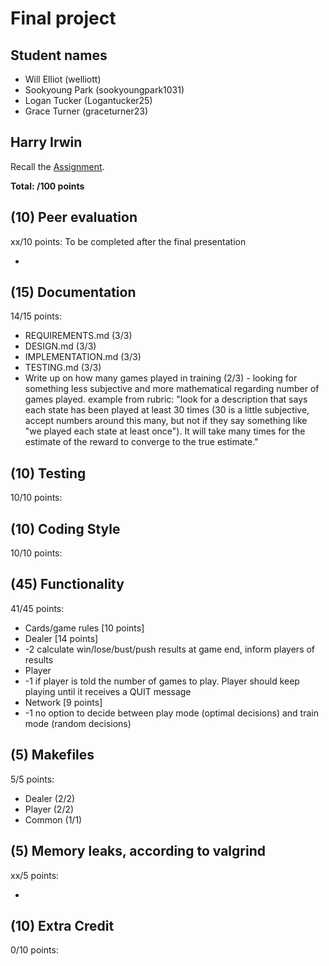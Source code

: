 # Final project

## Student names
* Will Elliot (welliott)
* Sookyoung Park (sookyoungpark1031)
* Logan Tucker (Logantucker25)
* Grace Turner (graceturner23)

## Harry Irwin

Recall the [Assignment](https://www.cs.dartmouth.edu/~tjp/cs50/project/index.html).

**Total: /100 points**

## (10) Peer evaluation

xx/10 points:
To be completed after the final presentation

* 


## (15) Documentation

14/15 points:

* REQUIREMENTS.md (3/3)
* DESIGN.md (3/3)
* IMPLEMENTATION.md (3/3)
* TESTING.md (3/3)
* Write up on how many games played in training (2/3) - looking for something less subjective and more mathematical regarding number of games played. example from rubric: "look for a description that says each state has been played at least 30 times (30 is a little subjective, accept numbers around this many, but not if they say something like "we played each state at least once"). It will take many times for the estimate of the reward to converge to the true estimate."

## (10) Testing

10/10 points:

## (10) Coding Style

10/10 points:

## (45) Functionality

41/45 points:

* Cards/game rules [10 points]
* Dealer [14 points]
* -2 calculate win/lose/bust/push results at game end, inform players of results
* Player
* -1 if player is told the number of games to play. Player should keep playing until it receives a QUIT message
* Network [9 points]
* -1 no option to decide between play mode (optimal decisions) and train mode (random decisions)

## (5) Makefiles

5/5 points:

* Dealer (2/2)
* Player (2/2)
* Common (1/1)


## (5) Memory leaks, according to valgrind

xx/5 points:

* 

## (10) Extra Credit

0/10 points:

